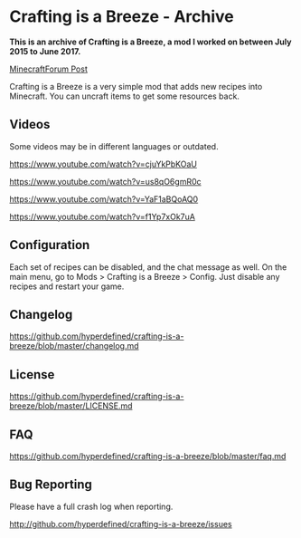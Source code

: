 # Crafting is a Breeze - Archive
**This is an archive of Crafting is a Breeze, a mod I worked on between July 2015 to June 2017.**

[MinecraftForum Post](https://web.archive.org/web/20161015104958/http://www.minecraftforum.net:80/forums/mapping-and-modding/minecraft-mods/2483372-1-7-10-crafting-is-a-breeze-uncraft-items-updated)

Crafting is a Breeze is a very simple mod that adds new recipes into Minecraft. 
You can uncraft items to get some resources back.
## Videos
Some videos may be in different languages or outdated.

https://www.youtube.com/watch?v=cjuYkPbKOaU

https://www.youtube.com/watch?v=us8qO6gmR0c

https://www.youtube.com/watch?v=YaF1aBQoAQ0

https://www.youtube.com/watch?v=f1Yp7xOk7uA
## Configuration
Each set of recipes can be disabled, and the chat message as well. On the main menu, go to Mods > Crafting is a Breeze > Config. Just disable any recipes and restart your game.
## Changelog
https://github.com/hyperdefined/crafting-is-a-breeze/blob/master/changelog.md
## License
https://github.com/hyperdefined/crafting-is-a-breeze/blob/master/LICENSE.md
## FAQ
https://github.com/hyperdefined/crafting-is-a-breeze/blob/master/faq.md
## Bug Reporting
Please have a full crash log when reporting.

http://github.com/hyperdefined/crafting-is-a-breeze/issues
